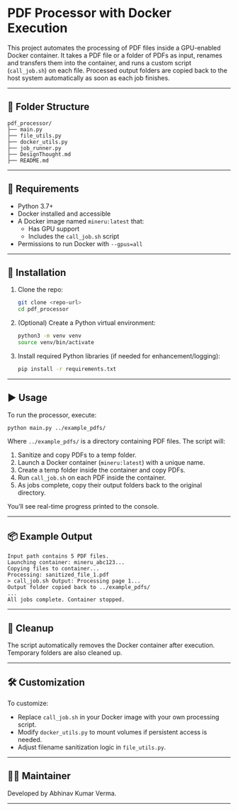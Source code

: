 # PDF Processor with Docker Execution

This project automates the processing of PDF files inside a GPU-enabled Docker container. It takes a PDF file or a folder of PDFs as input, renames and transfers them into the container, and runs a custom script (`call_job.sh`) on each file. Processed output folders are copied back to the host system automatically as soon as each job finishes.

---

## 📁 Folder Structure

```
pdf_processor/
├── main.py
├── file_utils.py
├── docker_utils.py
├── job_runner.py
├── DesignThought.md
├── README.md
```

---

## 🚀 Requirements

- Python 3.7+
- Docker installed and accessible
- A Docker image named `mineru:latest` that:
  - Has GPU support
  - Includes the `call_job.sh` script
- Permissions to run Docker with `--gpus=all`

---

## 🔧 Installation

1. Clone the repo:
   ```bash
   git clone <repo-url>
   cd pdf_processor
   ```

2. (Optional) Create a Python virtual environment:
   ```bash
   python3 -m venv venv
   source venv/bin/activate
   ```

3. Install required Python libraries (if needed for enhancement/logging):
   ```bash
   pip install -r requirements.txt
   ```

---

## ▶️ Usage

To run the processor, execute:

```bash
python main.py ../example_pdfs/
```

Where `../example_pdfs/` is a directory containing PDF files. The script will:

1. Sanitize and copy PDFs to a temp folder.
2. Launch a Docker container (`mineru:latest`) with a unique name.
3. Create a temp folder inside the container and copy PDFs.
4. Run `call_job.sh` on each PDF inside the container.
5. As jobs complete, copy their output folders back to the original directory.

You’ll see real-time progress printed to the console.

---

## 📦 Example Output

```
Input path contains 5 PDF files.
Launching container: mineru_abc123...
Copying files to container...
Processing: sanitized_file_1.pdf
> call_job.sh Output: Processing page 1...
Output folder copied back to ../example_pdfs/
...
All jobs complete. Container stopped.
```

---

## 🧼 Cleanup

The script automatically removes the Docker container after execution. Temporary folders are also cleaned up.

---

## 🛠️ Customization

To customize:
- Replace `call_job.sh` in your Docker image with your own processing script.
- Modify `docker_utils.py` to mount volumes if persistent access is needed.
- Adjust filename sanitization logic in `file_utils.py`.

---

## 👨‍🔧 Maintainer

Developed by Abhinav Kumar Verma.

---


